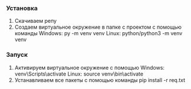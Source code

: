 
### Установка
1. Скачиваем репу
2. Создаем виртуальное окружение в папке с проектом с помощью команды
  Windows: py -m venv venv
  Linux: python/python3 -m venv venv

### Запуск
1. Активируем виртуальное окружение с помощью
     Windows: venv\Scripts\activate
     Linux: source venv\bin\activate
2. Устанавливаем все пакеты с помощью команды pip install -r req.txt
